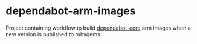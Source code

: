 # dependabot-arm-images

Project containing workflow to build [dependabot-core](https://github.com/dependabot/dependabot-core) arm images when a new version is published to rubygems
